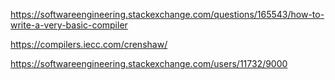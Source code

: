 https://softwareengineering.stackexchange.com/questions/165543/how-to-write-a-very-basic-compiler

https://compilers.iecc.com/crenshaw/

https://softwareengineering.stackexchange.com/users/11732/9000
